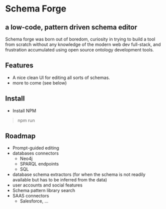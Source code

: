 # Schema Forge

## a low-code, pattern driven schema editor

Schema forge was born out of boredom, curiosity in trying to build a tool from scratch without any knowledge of the modern web dev full-stack, and frustration accumulated using open source ontology development tools.

## Features

- A nice clean UI for editing all sorts of schemas.
- more to come (see below)

## Install

- Install NPM
> npm run

## Roadmap

- Prompt-guided editing
- databases connectors
  - Neo4j
  - SPARQL endpoints
  - SQL
- database schema extractors (for when the schema is not readily available but has to be inferred from the data)
- user accounts and social features
- Schema pattern library search
- SAAS connectors
  - Salesforce, ...
